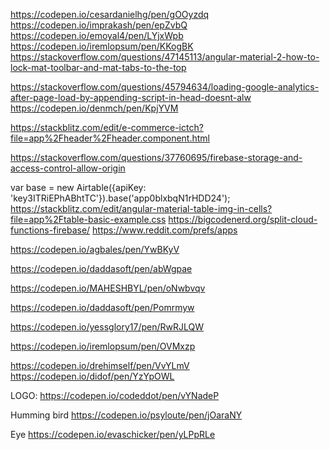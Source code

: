https://codepen.io/cesardanielhg/pen/gOOyzdq
https://codepen.io/imprakash/pen/epZvbQ
https://codepen.io/emoyal4/pen/LYjxWpb
https://codepen.io/iremlopsum/pen/KKogBK
https://stackoverflow.com/questions/47145113/angular-material-2-how-to-lock-mat-toolbar-and-mat-tabs-to-the-top

https://stackoverflow.com/questions/45794634/loading-google-analytics-after-page-load-by-appending-script-in-head-doesnt-alw
https://codepen.io/denmch/pen/KpjYVM

https://stackblitz.com/edit/e-commerce-ictch?file=app%2Fheader%2Fheader.component.html

https://stackoverflow.com/questions/37760695/firebase-storage-and-access-control-allow-origin


var base = new Airtable({apiKey: 'key3ITRiEPhABhtTC'}).base('app0blxbqN1rHDD24');
https://stackblitz.com/edit/angular-material-table-img-in-cells?file=app%2Ftable-basic-example.css
https://bigcodenerd.org/split-cloud-functions-firebase/
https://www.reddit.com/prefs/apps

https://codepen.io/agbales/pen/YwBKyV

https://codepen.io/daddasoft/pen/abWgpae

https://codepen.io/MAHESHBYL/pen/oNwbvqv

https://codepen.io/daddasoft/pen/Pomrmyw

https://codepen.io/yessglory17/pen/RwRJLQW

https://codepen.io/iremlopsum/pen/OVMxzp

https://codepen.io/drehimself/pen/VvYLmV
https://codepen.io/didof/pen/YzYpOWL


LOGO:
https://codepen.io/codeddot/pen/vYNadeP

Humming bird
https://codepen.io/psyloute/pen/jOaraNY

Eye
https://codepen.io/evaschicker/pen/yLPpRLe